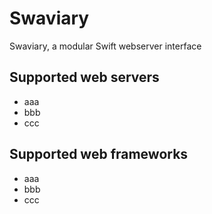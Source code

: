 # Swaviary

Swaviary, a modular Swift webserver interface

## Supported web servers

* aaa
* bbb
* ccc

## Supported web frameworks

* aaa
* bbb
* ccc

